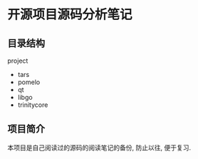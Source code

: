 # 开源项目源码分析笔记
## 目录结构

project
- tars
- pomelo
- qt
- libgo
- trinitycore
## 项目简介
本项目是自己阅读过的源码的阅读笔记的备份, 防止以往, 便于复习.
